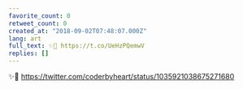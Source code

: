 ```yaml
---
favorite_count: 0
retweet_count: 0
created_at: "2018-09-02T07:48:07.000Z"
lang: art
full_text: ✨🌈 https://t.co/UeHzPQemwV
replies: []
---
```


✨🌈 <https://twitter.com/coderbyheart/status/1035921038675271680>
